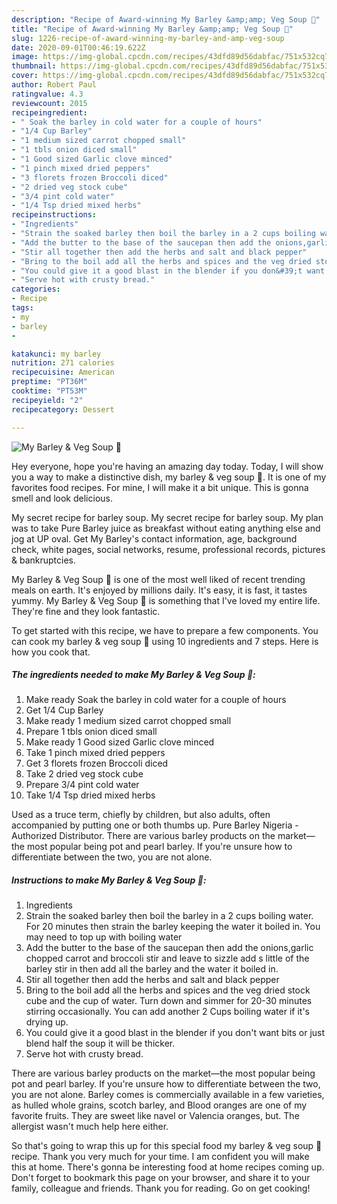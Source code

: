 ```yaml
---
description: "Recipe of Award-winning My Barley &amp;amp; Veg Soup 💜"
title: "Recipe of Award-winning My Barley &amp;amp; Veg Soup 💜"
slug: 1226-recipe-of-award-winning-my-barley-and-amp-veg-soup
date: 2020-09-01T00:46:19.622Z
image: https://img-global.cpcdn.com/recipes/43dfd89d56dabfac/751x532cq70/my-barley-veg-soup-💜-recipe-main-photo.jpg
thumbnail: https://img-global.cpcdn.com/recipes/43dfd89d56dabfac/751x532cq70/my-barley-veg-soup-💜-recipe-main-photo.jpg
cover: https://img-global.cpcdn.com/recipes/43dfd89d56dabfac/751x532cq70/my-barley-veg-soup-💜-recipe-main-photo.jpg
author: Robert Paul
ratingvalue: 4.3
reviewcount: 2015
recipeingredient:
- " Soak the barley in cold water for a couple of hours"
- "1/4 Cup Barley"
- "1 medium sized carrot chopped small"
- "1 tbls onion diced small"
- "1 Good sized Garlic clove minced"
- "1 pinch mixed dried peppers"
- "3 florets frozen Broccoli diced"
- "2 dried veg stock cube"
- "3/4 pint cold water"
- "1/4 Tsp dried mixed herbs"
recipeinstructions:
- "Ingredients"
- "Strain the soaked barley then boil the barley in a 2 cups boiling water. For 20 minutes then strain the barley keeping the water it boiled in. You may need to top up with boiling water"
- "Add the butter to the base of the saucepan then add the onions,garlic chopped carrot and broccoli stir and leave to sizzle add s little of the barley stir in then add all the barley and the water it boiled in."
- "Stir all together then add the herbs and salt and black pepper"
- "Bring to the boil add all the herbs and spices and the veg dried stock cube and the cup of water. Turn down and simmer for 20-30 minutes stirring occasionally. You can add another 2 Cups boiling water if it&#39;s drying up."
- "You could give it a good blast in the blender if you don&#39;t want bits or just blend half the soup it will be thicker."
- "Serve hot with crusty bread."
categories:
- Recipe
tags:
- my
- barley
- 

katakunci: my barley  
nutrition: 271 calories
recipecuisine: American
preptime: "PT36M"
cooktime: "PT53M"
recipeyield: "2"
recipecategory: Dessert

---
```



![My Barley &amp; Veg Soup 💜](https://img-global.cpcdn.com/recipes/43dfd89d56dabfac/751x532cq70/my-barley-veg-soup-💜-recipe-main-photo.jpg)

Hey everyone, hope you're having an amazing day today. Today, I will show you a way to make a distinctive dish, my barley &amp; veg soup 💜. It is one of my favorites food recipes. For mine, I will make it a bit unique. This is gonna smell and look delicious.

My secret recipe for barley soup. My secret recipe for barley soup. My plan was to take Pure Barley juice as breakfast without eating anything else and jog at UP oval. Get My Barley&#39;s contact information, age, background check, white pages, social networks, resume, professional records, pictures &amp; bankruptcies.

My Barley &amp; Veg Soup 💜 is one of the most well liked of recent trending meals on earth. It's enjoyed by millions daily. It's easy, it is fast, it tastes yummy. My Barley &amp; Veg Soup 💜 is something that I've loved my entire life. They're fine and they look fantastic.


To get started with this recipe, we have to prepare a few components. You can cook my barley &amp; veg soup 💜 using 10 ingredients and 7 steps. Here is how you cook that.

<!--inarticleads1-->

##### The ingredients needed to make My Barley &amp; Veg Soup 💜:

1. Make ready  Soak the barley in cold water for a couple of hours
1. Get 1/4 Cup Barley
1. Make ready 1 medium sized carrot chopped small
1. Prepare 1 tbls onion diced small
1. Make ready 1 Good sized Garlic clove minced
1. Take 1 pinch mixed dried peppers
1. Get 3 florets frozen Broccoli diced
1. Take 2 dried veg stock cube
1. Prepare 3/4 pint cold water
1. Take 1/4 Tsp dried mixed herbs


Used as a truce term, chiefly by children, but also adults, often accompanied by putting one or both thumbs up. Pure Barley Nigeria - Authorized Distributor. There are various barley products on the market—the most popular being pot and pearl barley. If you&#39;re unsure how to differentiate between the two, you are not alone. 

<!--inarticleads2-->

##### Instructions to make My Barley &amp; Veg Soup 💜:

1. Ingredients
1. Strain the soaked barley then boil the barley in a 2 cups boiling water. For 20 minutes then strain the barley keeping the water it boiled in. You may need to top up with boiling water
1. Add the butter to the base of the saucepan then add the onions,garlic chopped carrot and broccoli stir and leave to sizzle add s little of the barley stir in then add all the barley and the water it boiled in.
1. Stir all together then add the herbs and salt and black pepper
1. Bring to the boil add all the herbs and spices and the veg dried stock cube and the cup of water. Turn down and simmer for 20-30 minutes stirring occasionally. You can add another 2 Cups boiling water if it&#39;s drying up.
1. You could give it a good blast in the blender if you don&#39;t want bits or just blend half the soup it will be thicker.
1. Serve hot with crusty bread.


There are various barley products on the market—the most popular being pot and pearl barley. If you&#39;re unsure how to differentiate between the two, you are not alone. Barley comes is commercially available in a few varieties, as hulled whole grains, scotch barley, and Blood oranges are one of my favorite fruits. They are sweet like navel or Valencia oranges, but. The allergist wasn&#39;t much help here either. 

So that's going to wrap this up for this special food my barley &amp; veg soup 💜 recipe. Thank you very much for your time. I am confident you will make this at home. There's gonna be interesting food at home recipes coming up. Don't forget to bookmark this page on your browser, and share it to your family, colleague and friends. Thank you for reading. Go on get cooking!
